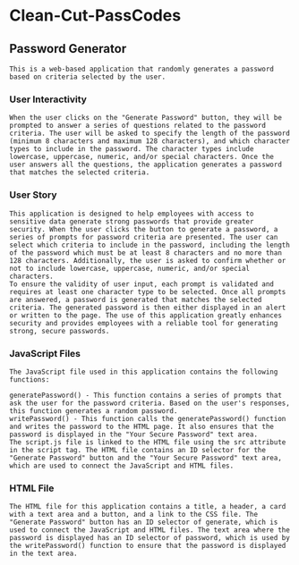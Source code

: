 # Clean-Cut-PassCodes

## Password Generator

    This is a web-based application that randomly generates a password based on criteria selected by the user.

### User Interactivity

    When the user clicks on the "Generate Password" button, they will be prompted to answer a series of questions related to the password criteria. The user will be asked to specify the length of the password (minimum 8 characters and maximum 128 characters), and which character types to include in the password. The character types include lowercase, uppercase, numeric, and/or special characters. Once the user answers all the questions, the application generates a password that matches the selected criteria.

### User Story

    This application is designed to help employees with access to sensitive data generate strong passwords that provide greater security. When the user clicks the button to generate a password, a series of prompts for password criteria are presented. The user can select which criteria to include in the password, including the length of the password which must be at least 8 characters and no more than 128 characters. Additionally, the user is asked to confirm whether or not to include lowercase, uppercase, numeric, and/or special characters.
    To ensure the validity of user input, each prompt is validated and requires at least one character type to be selected. Once all prompts are answered, a password is generated that matches the selected criteria. The generated password is then either displayed in an alert or written to the page. The use of this application greatly enhances security and provides employees with a reliable tool for generating strong, secure passwords.

### JavaScript Files

    The JavaScript file used in this application contains the following functions:

    generatePassword() - This function contains a series of prompts that ask the user for the password criteria. Based on the user's responses, this function generates a random password.
    writePassword() - This function calls the generatePassword() function and writes the password to the HTML page. It also ensures that the password is displayed in the "Your Secure Password" text area.
    The script.js file is linked to the HTML file using the src attribute in the script tag. The HTML file contains an ID selector for the "Generate Password" button and the "Your Secure Password" text area, which are used to connect the JavaScript and HTML files.

### HTML File
    
    The HTML file for this application contains a title, a header, a card with a text area and a button, and a link to the CSS file. The "Generate Password" button has an ID selector of generate, which is used to connect the JavaScript and HTML files. The text area where the password is displayed has an ID selector of password, which is used by the writePassword() function to ensure that the password is displayed in the text area.
